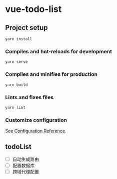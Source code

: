 # vue-todo-list

## Project setup
```
yarn install
```

### Compiles and hot-reloads for development
```
yarn serve
```

### Compiles and minifies for production
```
yarn build
```

### Lints and fixes files
```
yarn lint
```

### Customize configuration
See [Configuration Reference](https://cli.vuejs.org/config/).


## todoList
- [ ] 自动生成路由
- [ ] 配置数据库
- [ ] 跨域代理配置